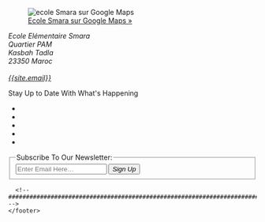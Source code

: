 <!-- ################################################################################################ -->
<div class="wrapper row4">
  <div class="rounded">
    <footer id="footer" class="clear"> 
      <!-- ################################################################################################ -->
      <div class="one_third first">
        <figure class="center"><img class="btmspace-15" src="{{site.baseurl}}/images/ecole_smara.png" alt="ecole Smara sur Google Maps">
          <figcaption><a href="https://goo.gl/maps/qv8TvWhPfMv">Ecole Smara sur Google Maps &raquo;</a></figcaption>
        </figure>
      </div>
      <div class="one_third">
        <address>
        Ecole Elémentaire Smara<br>
        Quartier PAM<br>
        Kasbah Tadla<br>
        23350 Maroc<br>
        <br>
       <!--  <i class="fa fa-phone pright-10"></i> xxxx xxxx xxxxxx<br> -->
        <i class="fa fa-envelope-o pright-10"></i> <a href="#">{{site.email}}</a>
        </address>
      </div>
      <div class="one_third">
        <p class="nospace btmspace-10">Stay Up to Date With What's Happening</p>
        <ul class="faico clear">
          <li><a class="faicon-twitter" href="#"><i class="fa fa-twitter"></i></a></li>
          <li><a class="faicon-linkedin" href="#"><i class="fa fa-linkedin"></i></a></li>
          <li><a class="faicon-facebook" href="#"><i class="fa fa-facebook"></i></a></li>
          <li><a class="faicon-flickr" href="#"><i class="fa fa-flickr"></i></a></li>
          <li><a class="faicon-rss" href="#"><i class="fa fa-rss"></i></a></li>
        </ul>
        <form class="clear" method="post" action="#">
          <fieldset>
            <legend>Subscribe To Our Newsletter:</legend>
            <input type="text" value="" placeholder="Enter Email Here&hellip;">
            <button class="fa fa-sign-in" type="submit" title="Sign Up"><em>Sign Up</em></button>
          </fieldset>
        </form>
      </div>
	    
      <!-- ################################################################################################ --> 
    </footer>
  </div>
</div>
<!-- ################################################################################################ -->